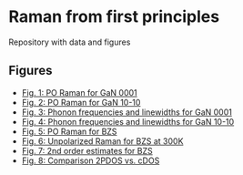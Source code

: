 Raman from first principles
===

Repository with data and figures

## Figures

- [Fig. 1: PO Raman for GaN 0001](./figure_01/README.md)
- [Fig. 2: PO Raman for GaN 10-10](./figure_02/README.md)
- [Fig. 3: Phonon frequencies and linewidths for GaN 0001](./figure_03/README.md)
- [Fig. 4: Phonon frequencies and linewidths for GaN 10-10](./figure_04/README.md)
- [Fig. 5: PO Raman for BZS](./figure_05/README.md)
- [Fig. 6: Unpolarized Raman for BZS at 300K](./figure_06/README.md)
- [Fig. 7: 2nd order estimates for BZS](./figure_07/README.md)
- [Fig. 8: Comparison 2PDOS vs. cDOS](./figure_08/README.md)
